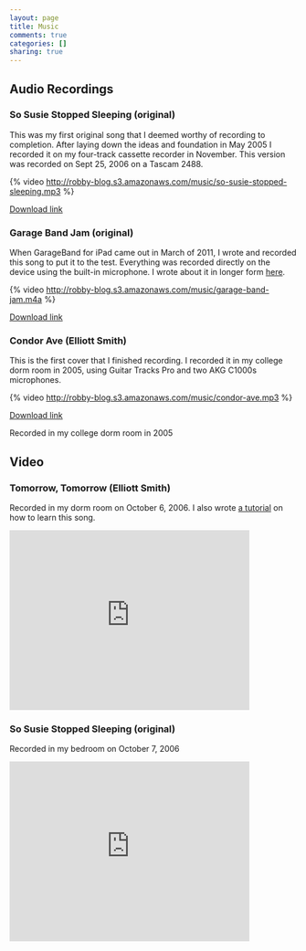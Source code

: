 ```yaml
---
layout: page
title: Music
comments: true
categories: []
sharing: true
---
```


## Audio Recordings

### So Susie Stopped Sleeping (original)

This was my first original song that I deemed worthy of recording to completion. After laying down the ideas and foundation in May 2005 I recorded it on my four-track cassette recorder in November. This version was recorded on Sept 25, 2006 on a Tascam 2488.

{% video http://robby-blog.s3.amazonaws.com/music/so-susie-stopped-sleeping.mp3 %}

[Download link](http://robby-blog.s3.amazonaws.com/music/so-susie-stopped-sleeping.mp3)

### Garage Band Jam (original)

When GarageBand for iPad came out in March of 2011, I wrote and recorded this song to put it to the test. Everything was recorded directly on the device using the built-in microphone. I wrote about it in longer form [here](/2011/garageband-has-found-its-interface/).

{% video http://robby-blog.s3.amazonaws.com/music/garage-band-jam.m4a %}

[Download link](http://robby-blog.s3.amazonaws.com/music/garage-band-jam.m4a)

### Condor Ave (Elliott Smith)

This is the first cover that I finished recording. I recorded it in my college dorm room in 2005, using Guitar Tracks Pro and two AKG C1000s microphones.

{% video http://robby-blog.s3.amazonaws.com/music/condor-ave.mp3 %}

[Download link](http://robby-blog.s3.amazonaws.com/music/condor-ave.mp3)

Recorded in my college dorm room in 2005

## Video

### Tomorrow, Tomorrow (Elliott Smith)

Recorded in my dorm room on October 6, 2006. I also wrote [a tutorial](/2010/guitar-lesson-tomorrow-tomorrow-2) on how to learn this song.

<iframe width="420" height="315" src="http://www.youtube.com/embed/E6nLpxm_-4Q" frameborder="0" allowfullscreen></iframe>

### So Susie Stopped Sleeping (original)

Recorded in my bedroom on October 7, 2006

<iframe width="420" height="315" src="http://www.youtube.com/embed/U94LQTsiyGU" frameborder="0" allowfullscreen></iframe>
